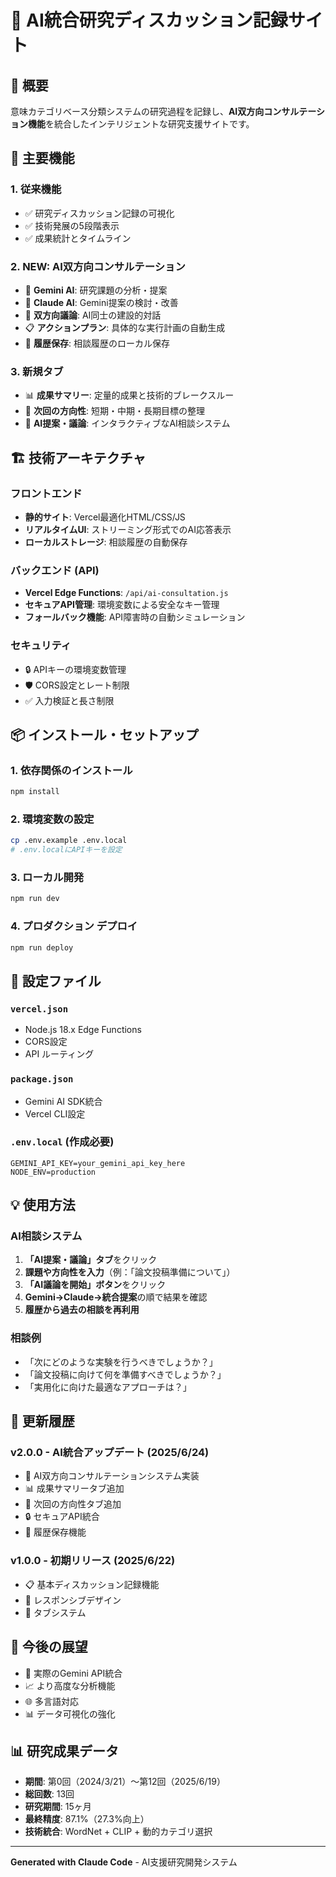 # 🤖 AI統合研究ディスカッション記録サイト

## 🌟 概要
意味カテゴリベース分類システムの研究過程を記録し、**AI双方向コンサルテーション機能**を統合したインテリジェントな研究支援サイトです。

## 🚀 主要機能

### 1. **従来機能**
- ✅ 研究ディスカッション記録の可視化
- ✅ 技術発展の5段階表示
- ✅ 成果統計とタイムライン

### 2. **NEW: AI双方向コンサルテーション**
- 🤖 **Gemini AI**: 研究課題の分析・提案
- 🎯 **Claude AI**: Gemini提案の検討・改善
- 🔄 **双方向議論**: AI同士の建設的対話
- 📋 **アクションプラン**: 具体的な実行計画の自動生成
- 💾 **履歴保存**: 相談履歴のローカル保存

### 3. **新規タブ**
- 📊 **成果サマリー**: 定量的成果と技術的ブレークスルー
- 🎯 **次回の方向性**: 短期・中期・長期目標の整理
- 🤖 **AI提案・議論**: インタラクティブなAI相談システム

## 🏗️ 技術アーキテクチャ

### フロントエンド
- **静的サイト**: Vercel最適化HTML/CSS/JS
- **リアルタイムUI**: ストリーミング形式でのAI応答表示
- **ローカルストレージ**: 相談履歴の自動保存

### バックエンド (API)
- **Vercel Edge Functions**: `/api/ai-consultation.js`
- **セキュアAPI管理**: 環境変数による安全なキー管理
- **フォールバック機能**: API障害時の自動シミュレーション

### セキュリティ
- 🔒 APIキーの環境変数管理
- 🛡️ CORS設定とレート制限
- ✅ 入力検証と長さ制限

## 📦 インストール・セットアップ

### 1. 依存関係のインストール
```bash
npm install
```

### 2. 環境変数の設定
```bash
cp .env.example .env.local
# .env.localにAPIキーを設定
```

### 3. ローカル開発
```bash
npm run dev
```

### 4. プロダクション デプロイ
```bash
npm run deploy
```

## 🔧 設定ファイル

### `vercel.json`
- Node.js 18.x Edge Functions
- CORS設定
- API ルーティング

### `package.json`
- Gemini AI SDK統合
- Vercel CLI設定

### `.env.local` (作成必要)
```
GEMINI_API_KEY=your_gemini_api_key_here
NODE_ENV=production
```

## 💡 使用方法

### AI相談システム
1. **「AI提案・議論」タブ**をクリック
2. **課題や方向性を入力**（例：「論文投稿準備について」）
3. **「AI議論を開始」ボタン**をクリック
4. **Gemini→Claude→統合提案**の順で結果を確認
5. **履歴から過去の相談を再利用**

### 相談例
- 「次にどのような実験を行うべきでしょうか？」
- 「論文投稿に向けて何を準備すべきでしょうか？」
- 「実用化に向けた最適なアプローチは？」

## 🔄 更新履歴

### v2.0.0 - AI統合アップデート (2025/6/24)
- 🤖 AI双方向コンサルテーションシステム実装
- 📊 成果サマリータブ追加
- 🎯 次回の方向性タブ追加
- 🔒 セキュアAPI統合
- 💾 履歴保存機能

### v1.0.0 - 初期リリース (2025/6/22)
- 📋 基本ディスカッション記録機能
- 📱 レスポンシブデザイン
- 🎨 タブシステム

## 🎯 今後の展望
- 🔄 実際のGemini API統合
- 📈 より高度な分析機能
- 🌐 多言語対応
- 📊 データ可視化の強化

## 📊 研究成果データ
- **期間**: 第0回（2024/3/21）〜第12回（2025/6/19）
- **総回数**: 13回
- **研究期間**: 15ヶ月
- **最終精度**: 87.1%（27.3%向上）
- **技術統合**: WordNet + CLIP + 動的カテゴリ選択

---
**Generated with Claude Code** - AI支援研究開発システム